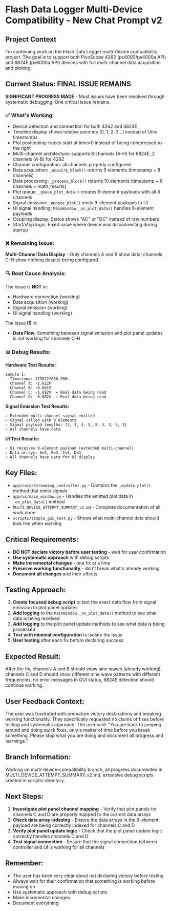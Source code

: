 # Flash Data Logger Multi-Device Compatibility - New Chat Prompt v2

## Project Context
I'm continuing work on the Flash Data Logger multi-device compatibility project. The goal is to support both PicoScope 4262 (ps4000/ps4000a API) and 6824E (ps6000a API) devices with full multi-channel data acquisition and plotting.

## Current Status: **FINAL ISSUE REMAINS**
**SIGNIFICANT PROGRESS MADE** - Most issues have been resolved through systematic debugging. One critical issue remains.

### ✅ **What's Working:**
- Device detection and connection for both 4262 and 6824E
- Timeline display shows relative seconds (0, 1, 2, 3...) instead of Unix timestamps
- Plot positioning: traces start at time=0 instead of being compressed to the right
- Multi-channel architecture: supports 8 channels (A-H) for 6824E, 2 channels (A-B) for 4262
- Channel configuration: all channels properly configured
- Data acquisition: `_acquire_block()` returns 9 elements (timestamp + 8 channels)
- Data processing: `_process_block()` returns 10 elements (timestamp + 8 channels + math_results)
- Plot queue: `_queue_plot_data()` creates 9-element payloads with all 8 channels
- Signal emission: `_update_plot()` emits 9-element payloads to UI
- UI signal handling: `MainWindow._on_plot_data()` handles 9-element payloads
- Coupling display: Status shows "AC" or "DC" instead of raw numbers
- Start/stop logic: Fixed issue where device was disconnecting during startup

### ❌ **Remaining Issue:**
**Multi-Channel Data Display** - Only channels A and B show data; channels C-H show nothing despite being configured.

### 🔍 **Root Cause Analysis:**
The issue is **NOT** in:
- Hardware connection (working)
- Data acquisition (working) 
- Signal emission (working)
- UI signal handling (working)

The issue **IS** in:
- **Data Flow**: Something between signal emission and plot panel updates is not working for channels C-H

### 📊 **Debug Results:**
**Hardware Test Results:**
```
Sample 1:
  Timestamp: 1758221080.906s
  Channel A: -1.022V
  Channel B: -0.891V
  Channel C: -1.692V  ← Real data being read
  Channel D: -0.082V  ← Real data being read
```

**Signal Emission Test Results:**
```
✓ Extended multi-channel signal emitted
✓ Signal called with 9 elements
✓ Signal payload lengths: [3, 3, 3, 3, 3, 3, 3, 3, 3]
✓ All channels have data
```

**UI Test Results:**
```
✓ UI receives 9-element payload (extended multi-channel)
✓ Data arrays: A=3, B=3, C=3, D=3
✓ All channels have data for UI display
```

## Key Files:
- `app/core/streaming_controller.py` - Contains the `_update_plot()` method that emits signals
- `app/ui/main_window.py` - Handles the emitted plot data in `_on_plot_data()` method
- `MULTI_DEVICE_ATTEMPT_SUMMARY_v2.md` - Complete documentation of all work done
- `scripts/simple_gui_test.py` - Shows what multi-channel data should look like when working

## Critical Requirements:
- **DO NOT declare victory before user testing** - wait for user confirmation
- **Use systematic approach** with debug scripts
- **Make incremental changes** - one fix at a time
- **Preserve working functionality** - don't break what's already working
- **Document all changes** and their effects

## Testing Approach:
1. **Create focused debug script** to test the exact data flow from signal emission to plot panel updates
2. **Add logging** to the `MainWindow._on_plot_data()` method to see what data is being received
3. **Add logging** to the plot panel update methods to see what data is being processed
4. **Test with minimal configuration** to isolate the issue
5. **User testing** after each fix before declaring success

## Expected Result:
After the fix, channels A and B should show sine waves (already working), channels C and D should show different sine wave patterns with different frequencies, no error messages in GUI status, 6824E detection should continue working.

## User Feedback Context:
The user was frustrated with premature victory declarations and breaking working functionality. They specifically requested no claims of fixes before testing and systematic approach. The user said: "You are back to jumping around and doing quick fixes, only a matter of time before you break something. Please stop what you are doing and document all progress and learnings."

## Branch Information:
Working on multi-device-compatibility branch, all progress documented in MULTI_DEVICE_ATTEMPT_SUMMARY_v2.md, extensive debug scripts created in scripts/ directory.

## Next Steps:
1. **Investigate plot panel channel mapping** - Verify that plot panels for channels C and D are properly mapped to the correct data arrays
2. **Check data array indexing** - Ensure the data arrays in the 9-element payload are being correctly indexed for channels C and D
3. **Verify plot panel update logic** - Check that the plot panel update logic correctly handles channels C and D
4. **Test signal connection** - Ensure that the signal connection between controller and UI is working for all channels

## Remember:
- The user has been very clear about not declaring victory before testing
- Always wait for their confirmation that something is working before moving on
- Use systematic approach with debug scripts
- Make incremental changes
- Document everything
